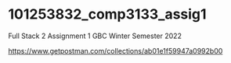 # 101253832_comp3133_assig1
Full Stack 2 Assignment 1 GBC Winter Semester 2022

https://www.getpostman.com/collections/ab01e1f59947a0992b00
